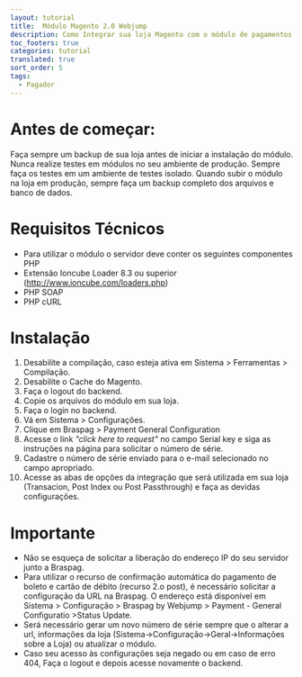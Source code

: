 ```yaml
---
layout: tutorial
title:  Módulo Magento 2.0 Webjump
description: Como Integrar sua loja Magento com o módulo de pagamentos Braspag na Webjump
toc_footers: true
categories: tutorial
translated: true
sort_order: 5
tags:
  - Pagador
---
```


# Antes de começar:

Faça sempre um backup de sua loja antes de iniciar a instalação do módulo.
Nunca realize testes em módulos no seu ambiente de produção.
Sempre faça os testes em um ambiente de testes isolado.
Quando subir o módulo na loja em produção, sempre faça um backup completo dos arquivos e banco de dados.

# Requisitos Técnicos

* Para utilizar o módulo o servidor deve conter os seguintes componentes PHP
* Extensão Ioncube Loader 8.3 ou superior (http://www.ioncube.com/loaders.php)
* PHP SOAP
* PHP cURL

# Instalação

1. Desabilite a compilação, caso esteja ativa em Sistema > Ferramentas > Compilação.
2. Desabilite o Cache do Magento.
3. Faça o logout do backend.
4. Copie os arquivos do módulo em sua loja.
5. Faça o login no backend.
6. Vá em Sistema > Configurações.
7. Clique em Braspag > Payment General Configuration
8. Acesse o link _"click here to request"_ no campo Serial key e siga as instruções na página para solicitar o número de série.
9. Cadastre o número de série enviado para o e-mail selecionado no campo apropriado.
10. Acesse as abas de opções da integração que será utilizada em sua loja (Transacion, Post Index ou Post Passthrough) e faça as devidas configurações.

# Importante

* Não se esqueça de solicitar a liberação do endereço IP do seu servidor junto a Braspag.
* Para utilizar o recurso de confirmação automática do pagamento de boleto e cartão de débito (recurso 2.o post), é necessário solicitar a configuração da URL na Braspag. O endereço está disponível em Sistema > Configuração > Braspag by Webjump > Payment - General Configuratio >Status Update.
* Será necessário gerar um novo número de série sempre que o alterar a url, informações da loja (Sistema->Configuração->Geral->Informações sobre a Loja) ou atualizar o módulo.
* Caso seu acesso às configurações seja negado ou em caso de erro 404, Faça o logout e depois acesse novamente o backend.

